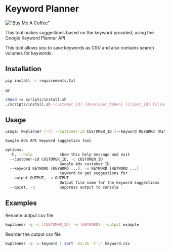 # Keyword Planner
[!["Buy Me A Coffee"](https://www.buymeacoffee.com/assets/img/custom_images/orange_img.png)](https://www.buymeacoffee.com/umutkorkmaz)

This tool makes suggestions based on the keyword provided, using the Google Keyword Planner API.

This tool allows you to save keywords as CSV and also contains search volumes for keywords.

## Installation

```bash
pip install -r requirements.txt
```

or 

```bash
chmod +x scripts/install.sh
./scripts/install.sh [customer_id] [developer_token] [client_id] [client_secret] [refresh_token]
```


## Usage

```bash
usage: kwplanner [-h] --customer-id CUSTOMER_ID [--keyword KEYWORD [KEYWORD ...]] [--output OUTPUT] [--quiet]

Google Ads API keyword suggestion tool

options:
  -h, --help            show this help message and exit
  --customer-id CUSTOMER_ID, -c CUSTOMER_ID
                        Google Ads customer ID
  --keyword KEYWORD [KEYWORD ...], -w KEYWORD [KEYWORD ...]
                        Keyword to get suggestions for
  --output OUTPUT, -o OUTPUT
                        Output file name for the keyword suggestions
  --quiet, -q           Suppress output to console
```

## Examples

Rename output csv file
```bash
kwplanner -q -c [CUSTOMER_ID] -w [KEYWORD] --output example
```
Reorder the output csv file
```bash
kwplanner -q -w keyword | sort -k3,3n -t',' keyword.csv
```